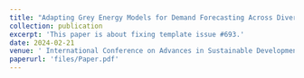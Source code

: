 ```yaml
---
title: "Adapting Grey Energy Models for Demand Forecasting Across Diverse Datasets"
collection: publication
excerpt: 'This paper is about fixing template issue #693.'
date: 2024-02-21
venue: ' International Conference on Advances in Sustainable Development, Innovation and Green Technology, hosted by Assam Downtown University in Guwahati, Assam'
paperurl: 'files/Paper.pdf'
---
```


